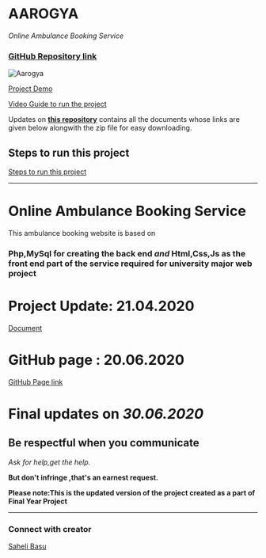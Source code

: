 



# AAROGYA
*Online Ambulance Booking Service*
### [GitHub Repository link](https://meharima.github.io/online_ambulance_booking_service/)
![Aarogya ](https://github.com/MehaRima/online_ambulance_booking_service/blob/master/assets/images/logo.png)

[Project Demo ](https://youtu.be/156Att0_Ndk)

[Video Guide to run the project](https://youtube.com/playlist?list=PLH7HLHxxM274iXlk-DZAVhq6y-7J-XYs0)


Updates on 
**[this repository](https://meharima.github.io/aarogya_v1.2/)**
 contains all the documents whose links are given below alongwith the zip file for easy downloading.
 
 ## Steps to run this project
 [Steps to run this project](https://github.com/MehaRima/online_ambulance_booking_service/blob/master/Project_deployment_steps.md)



___________________________________________________________________________


# Online Ambulance Booking Service

This ambulance booking website is based on 
### Php,MySql for creating the back end *and* Html,Css,Js as the front end part of the service required for university major web project

# Project Update: 21.04.2020 

[Document](https://docs.google.com/document/d/e/2PACX-1vSNHORkCzjNMBzHy1qewcqMhWAtXiYp2ru2l09j-NJL39rAijfrOt_azM-Wkv573dCNUzVCE-WHEWqt/pub)
# GitHub page : 20.06.2020

[GitHub Page link](https://meharima.github.io/online_ambulance_booking_service/)

# Final updates on *30.06.2020*

## Be respectful when you communicate ##

*Ask for help,get the help.*

**But don't infringe ,that's an earnest request.**

**Please note:This is the updated version of the project created as a part of Final Year Project**

***

### Connect with creator 
[Saheli Basu](https://www.linkedin.com/in/saheli-basu/)

